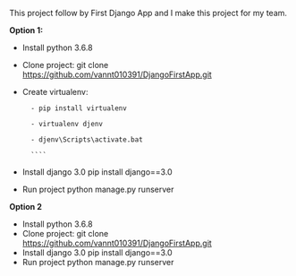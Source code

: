 This project follow by First Django App and I make this project for my team.

**Option 1:**

- Install python 3.6.8
- Clone project: git clone https://github.com/vannt010391/DjangoFirstApp.git
- Create virtualenv: 
        
        
        - pip install virtualenv
        
        - virtualenv djenv
        
        - djenv\Scripts\activate.bat
        
        ````
- Install django 3.0
        pip install django==3.0
- Run project
        python manage.py runserver

**Option 2**

- Install python 3.6.8
- Clone project: git clone https://github.com/vannt010391/DjangoFirstApp.git
- Install django 3.0
        pip install django==3.0
- Run project
        python manage.py runserver
